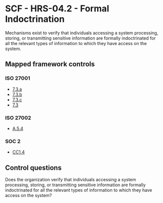 # SCF - HRS-04.2 - Formal Indoctrination
Mechanisms exist to verify that individuals accessing a system processing, storing, or transmitting sensitive information are formally indoctrinated for all the relevant types of information to which they have access on the system.
## Mapped framework controls
### ISO 27001
- [7.3.a](../iso27001/7.md#73a)
- [7.3.b](../iso27001/7.md#73b)
- [7.3.c](../iso27001/7.md#73c)
- [7.3](../iso27001/7.md#73)
  
### ISO 27002
- [A.5.4](../iso27002/a-5.md#a54)
  
### SOC 2
- [CC1.4](../soc2/cc14.md)
  
## Control questions
Does the organization verify that individuals accessing a system processing, storing, or transmitting sensitive information are formally indoctrinated for all the relevant types of information to which they have access on the system?
  